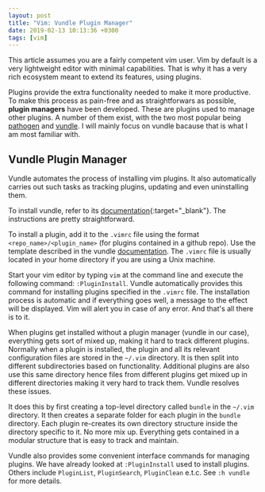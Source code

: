 ```yaml
---
layout: post
title: "Vim: Vundle Plugin Manager"
date: 2019-02-13 10:13:36 +0300
tags: [vim]
---
```


This article assumes you are a fairly competent vim user. Vim by default is a
very lightweight editor with minimal capabilities. That is why it has a very
rich ecosystem meant to extend its features, using plugins.

Plugins provide
the extra functionality needed to make it more productive. To make this
process as pain-free and as straightforwars as possible, **plugin managers**
have been developed. These are plugins used to manage other plugins. A number
of them exist, with the two most popular being
[pathogen](https://github.com/tpope/vim-pathogen) and
[vundle](https://github.com/VundleVim/Vundle.vim). I will mainly focus on
vundle bacause that is what I am most familiar with.

## Vundle Plugin Manager

Vundle automates the process of installing vim plugins. It also automatically
carries out such tasks as tracking plugins, updating and even uninstalling
them.

To install vundle, refer to its
[documentation](https://github.com/VundleVim/Vundle.vim#quick-start){:target="\_blank"}.
The instructions are pretty straightforward.

To install a plugin, add it to the `.vimrc` file using the format
`<repo_name>/<plugin_name>` (for plugins contained in a github repo). Use the
template described in the vundle
[documentation](https://github.com/VundleVim/Vundle.vim#quick-start). The
`.vimrc` file is usually located in your home directory if you are using a
Unix machine.

Start your vim editor by typing `vim` at the command line and execute the
following command: `:PluginInstall`. Vundle automatically provides this
command for installing plugins specified in the `.vimrc` file. The
installation process is automatic and if everything goes well, a message to
the effect will be displayed. Vim will alert you in case of any error. And
that's all there is to it.

When plugins get installed without a plugin manager (vundle in our case),
everything gets sort of mixed up, making it hard to track
different plugins. Normally when a plugin is installed, the plugin
and all its relevant configuration files are stored in the `~/.vim` directory.
It is then split into different subdirectories based on functionality.
Additional plugins are also use this same directory hence files from different
plugins get mixed up in different directories making it very hard to track
them. Vundle resolves these issues.

It does this by first creating a top-level directory called `bundle` in the
`~/.vim` directory. It then creates a separate folder for each plugin in the
`bundle` directory. Each plugin re-creates its own directory structure
inside the directory specific to it. No more mix up. Everything gets contained
in a modular structure that is easy to track and maintain.

Vundle also provides some convenient interface commands for managing plugins.
We have already looked at `:PluginInstall` used to install plugins. Others
include `PluginList`, `PluginSearch`, `PluginClean` e.t.c. See `:h vundle` for
more details.
